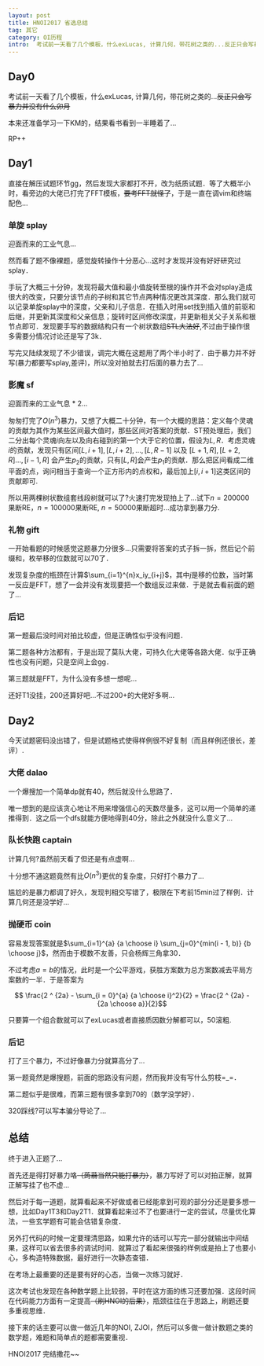 ```yaml
---
layout: post
title: HNOI2017 省选总结
tag: 其它
category: OI历程
intro:  考试前一天看了几个模板，什么exLucas, 计算几何，带花树之类的...反正只会写暴力并没有什么卯月...本来还准备学习一下KM的，结果看书看到一半睡着了...直接在解压试题环节gg，然后发现大家都打不开，改为纸质试题．等了大概半小时，看旁边的大佬已打完了FFT模板，一直在调vim和终端配色...
---
```


Day0
---

考试前一天看了几个模板，什么exLucas, 计算几何，带花树之类的...~~反正只会写暴力并没有什么卯月~~

本来还准备学习一下KM的，结果看书看到一半睡着了...

RP++

Day1
---

直接在解压试题环节gg，然后发现大家都打不开，改为纸质试题．等了大概半小时，看旁边的大佬已打完了FFT模板，~~要考FFT就怪了~~，于是一直在调vim和终端配色...

<h3>单旋 splay</h3>

迎面而来的工业气息...

然而看了题不像裸题，感觉旋转操作十分恶心...这时才发现并没有好好研究过splay．

手玩了大概三十分钟，发现将最大值和最小值旋转至根的操作并不会对splay造成很大的改变，只要分该节点的子树和其它节点两种情况更改其深度．那么我们就可以记录单旋splay中的深度，父亲和儿子信息．在插入时用set找到插入值的前驱和后继，并更新其深度和父亲信息；旋转时区间修改深度，并更新相关父子关系和根节点即可．发现要手写的数据结构只有一个树状数组~~STL大法好~~,不过由于操作很多需要分情况讨论还是写了3k．

写完又陆续发现了不少错误，调完大概在这题用了两个半小时了．由于暴力并不好写(暴力都要写splay,差评)，所以没对拍就去打后面的暴力去了...

<h3>影魔 sf</h3>

迎面而来的工业气息 * 2...

匆匆打完了$O(n^3)$暴力，又想了大概二十分钟，有一个大概的思路：定义每个灵魂的贡献为其作为某些区间最大值时，那些区间对答案的贡献．ST预处理后，我们二分出每个灵魂$i$向左以及向右碰到的第一个大于它的位置，假设为$L, R$．考虑灵魂$i$的贡献，发现只有区间$[L, i + 1], [L , i + 2], ... , [L, R - 1]$ 以及 $[L + 1, R], [L + 2, R]... , [i - 1, R]$ 会产生$p_2$的贡献，只有$[L, R]$会产生$p_1$的贡献．那么把区间看成二维平面的点，询问相当于查询一个正方形内的点权和，最后加上$[i, i + 1]$这类区间的贡献即可.

所以用两棵树状数组套线段树就可以了?火速打完发现拍上了...试下$n = 200000$果断RE，$n = 100000$果断RE, $n = 50000$果断超时...成功拿到暴力分.

<h3>礼物 gift</h3>

一开始看题的时候感觉这题暴力分很多...只需要将答案的式子拆一拆，然后记个前缀和，枚举移的位数就可以70了．

发现复杂度的瓶颈在计算$\sum_{i=1}^{n}x_iy_{i+j}$，其中$j$是移的位数，当时第一反应是FFT，想了一会并没有发现要把一个数组反过来做．于是就去看前面的题了...

<h3>后记</h3>

第一题最后没时间对拍比较虚，但是正确性似乎没有问题．

第二题各种方法都有，于是出现了莫队大佬，可持久化大佬等各路大佬．似乎正确性也没有问题，只是空间上会gg．

第三题就是FFT，为什么没有多想一想呢...

还好T1没挂，200还算好吧...不过200+的大佬好多啊...

Day2
---

今天试题密码没出错了，但是试题格式使得样例很不好复制（而且样例还很长，差评）.

<h3>大佬 dalao</h3>

一个爆搜加一个简单dp就有40，然后就没什么思路了．

唯一想到的是应该贪心地让不用来增强信心的天数尽量多，这可以用一个简单的递推得到．这之后一个dfs就能方便地得到40分，除此之外就没什么意义了...

<h3>队长快跑 captain</h3>

计算几何?虽然前天看了但还是有点虚啊...

十分想不通这题竟然有比$O(n^3)$更优的复杂度，只好打个暴力了...

尴尬的是暴力都调了好久，发现判相交写错了，极限在下考前15min过了样例．计算几何还是没学好...

<h3>抛硬币 coin</h3>

容易发现答案就是$\sum_{i=1}^{a} {a \choose i} \sum_{j=0}^{min(i - 1, b)} {b \choose j}$，然而由于模数不友善，只会杨辉三角拿30．

不过考虑$a = b$的情况，此时是一个公平游戏，获胜方案数为总方案数减去平局方案数的一半．于是答案为

$$ \frac{2 ^ {2a} - \sum_{i = 0}^{a} {a \choose i}^2}{2} = \frac{2 ^ {2a} - {2a \choose a}}{2}$$

只要算一个组合数就可以了exLucas或者直接质因数分解都可以，50滚粗.

<h3>后记</h3>

打了三个暴力，不过好像暴力分就算高分了...

第一题竟然是爆搜题，前面的思路没有问题，然而我并没有写什么剪枝=_=．

第二题似乎是很难，而第三题有很多拿到70的（数学没学好）．

320踩线?可以写本骗分导论了...

总结
---

终于进入正题了...

首先还是得打好暴力咯~~（蒟蒻当然只能打暴力）~~，暴力写好了可以对拍正解，就算正解写挂了也不虚...

然后对于每一道题，就算看起来不好做或者已经能拿到可观的部分分还是要多想一想，比如Day1T3和Day2T1．就算看起来过不了也要进行一定的尝试，尽量优化算法，一些玄学题有可能会估错复杂度．

另外打代码的时候一定要理清思路，如果允许的话可以写完一部分就输出中间结果，这样可以省去很多的调试时间．就算过了看起来很强的样例或是拍上了也要小心，多构造特殊数据，最好进行一次静态查错．

在考场上最重要的还是要有好的心态，当做一次练习就好．

这次考试也发现在各种数学题上比较弱，平时在这方面的练习还要加强．这段时间在代码能力方面有一定提高~~（刷HNOI的后果）~~，瓶颈往往在于思路上，刷题还要多重视思维．

接下来的话主要可以做一做近几年的NOI, ZJOI，然后可以多做一做计数题之类的数学题，难题和简单点的题都需要重视．

HNOI2017 完结撒花~~